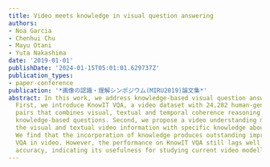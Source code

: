 ```yaml
---
title: Video meets knowledge in visual question answering
authors:
- Noa Garcia
- Chenhui Chu
- Mayu Otani
- Yuta Nakashima
date: '2019-01-01'
publishDate: '2024-01-15T05:01:01.629737Z'
publication_types:
- paper-conference
publication: '*画像の認識・理解シンポジウム(MIRU2019)論文集*'
abstract: In this work, we address knowledge-based visual question answering in videos.
  First, we introduce KnowIT VQA, a video dataset with 24,282 human-generated question-answer
  pairs that combines visual, textual and temporal coherence reasoning together with
  knowledge-based questions. Second, we propose a video understanding model by combining
  the visual and textual video information with specific knowledge about the dataset.
  We find that the incorporation of knowledge produces outstanding improvements for
  VQA in video. However, the performance on KnowIT VQA still lags well behind human
  accuracy, indicating its usefulness for studying current video modelling limitations.
---
```

